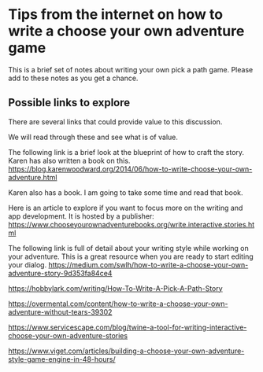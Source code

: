 # Tips from the internet on how to write a choose your own adventure game
This is a brief set of notes about writing your own pick a path game.
Please add to these notes as you get a chance.

## Possible links to explore
There are several links that could provide value to this discussion.

We will read through these and see what is of value.

The following link is a brief look at the blueprint of how to craft the story. Karen has also written a book on this.
https://blog.karenwoodward.org/2014/06/how-to-write-choose-your-own-adventure.html

Karen also has a book. I am going to take some time and read that book.


Here is an article to explore if you want to focus more on the writing and app development. It is hosted by a publisher:
https://www.chooseyourownadventurebooks.org/write.interactive.stories.html


The following link is full of detail about your writing style while working on your adventure. This is a great resource when you are ready to start editing your dialog.
https://medium.com/swlh/how-to-write-a-choose-your-own-adventure-story-9d353fa84ce4

https://hobbylark.com/writing/How-To-Write-A-Pick-A-Path-Story


https://overmental.com/content/how-to-write-a-choose-your-own-adventure-without-tears-39302

https://www.servicescape.com/blog/twine-a-tool-for-writing-interactive-choose-your-own-adventure-stories

https://www.viget.com/articles/building-a-choose-your-own-adventure-style-game-engine-in-48-hours/
